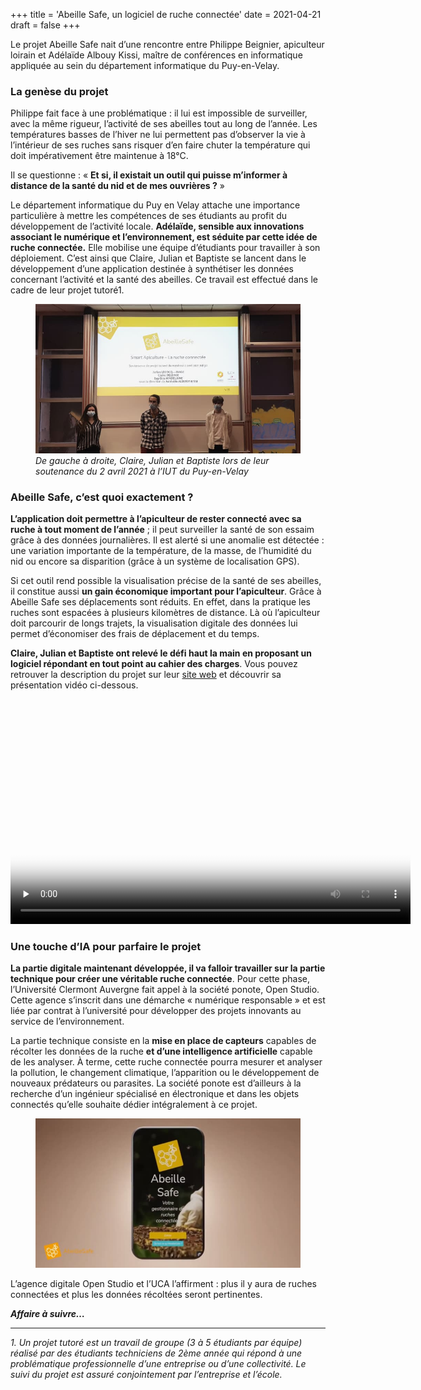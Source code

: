 +++
title = 'Abeille Safe, un logiciel de ruche connectée'
date = 2021-04-21
draft = false
+++

  

  
Le projet Abeille Safe nait d’une rencontre entre Philippe Beignier, apiculteur loirain et Adélaïde Albouy Kissi, maître de conférences en informatique appliquée au sein du département informatique du Puy-en-Velay.

  

### La genèse du projet

Philippe fait face à une problématique : il lui est impossible de surveiller, avec la même rigueur, l’activité de ses abeilles tout au long de l’année. Les températures basses de l’hiver ne lui permettent pas d’observer la vie à l’intérieur de ses ruches sans risquer d’en faire chuter la température qui doit impérativement être maintenue à 18°C.

Il se questionne : « **Et si, il existait un outil qui puisse m’informer à distance de la santé du nid et de mes ouvrières ?** »

Le département informatique du Puy en Velay attache une importance particulière à mettre les compétences de ses étudiants au profit du développement de l’activité locale. **Adélaïde, sensible aux innovations associant le numérique et l’environnement, est séduite par cette idée de ruche connectée.** Elle mobilise une équipe d’étudiants pour travailler à son déploiement. C’est ainsi que Claire, Julian et Baptiste se lancent dans le développement d’une application destinée à synthétiser les données concernant l’activité et la santé des abeilles. Ce travail est effectué dans le cadre de leur projet tutoré1.


<figure>
  <picture>
    <!-- AVIF -->
    <source type="image/avif" srcset="img/abeille-safe-Julian-Baptiste-Claire-768x432.avif">
    <!-- WebP -->
    <source type="image/webp" srcset="img/abeille-safe-Julian-Baptiste-Claire-768x432.webp">
    <!-- JPEG de repli pour les navigateurs qui ne supportent ni AVIF ni WebP -->
    <img src="img/abeille-safe-Julian-Baptiste-Claire-768x432.jpg" loading="lazy">
  </picture>
  <figcaption><em>De gauche à droite, Claire, Julian et Baptiste lors de leur soutenance du 2 avril 2021 à l’IUT du Puy-en-Velay
</em></figcaption>
</figure> 

### Abeille Safe, c’est quoi exactement ?

**L’application doit permettre à l’apiculteur de rester connecté avec sa ruche à tout moment de l’année** ; il peut surveiller la santé de son essaim grâce à des données journalières. Il est alerté si une anomalie est détectée : une variation importante de la température, de la masse, de l’humidité du nid ou encore sa disparition (grâce à un système de localisation GPS).

Si cet outil rend possible la visualisation précise de la santé de ses abeilles, il constitue aussi **un gain économique important pour l’apiculteur**. Grâce à Abeille Safe ses déplacements sont réduits. En effet, dans la pratique les ruches sont espacées à plusieurs kilomètres de distance. Là où l’apiculteur doit parcourir de longs trajets, la visualisation digitale des données lui permet d’économiser des frais de déplacement et du temps.

**Claire, Julian et Baptiste ont relevé le défi haut la main en proposant un logiciel répondant en tout point au cahier des charges**. Vous pouvez retrouver la description du projet sur leur [site web](https://julmg.alwaysdata.net/abeillesafe/) et découvrir sa présentation vidéo ci-dessous.

  
<video width="640" height="360" controls preload="none" poster="video/mqdefault.jpg">
  <source src="video/AbeilleSafe.mp4" type="video/mp4">
  Votre navigateur ne prend pas en charge les vidéos HTML5.
</video>

### Une touche d’IA pour parfaire le projet

**La partie digitale maintenant développée, il va falloir travailler sur la partie technique pour créer une véritable ruche connectée**. Pour cette phase, l’Université Clermont Auvergne fait appel à la société ponote, Open Studio. Cette agence s’inscrit dans une démarche « numérique responsable » et est liée par contrat à l’université pour développer des projets innovants au service de l’environnement.

La partie technique consiste en la **mise en place de capteurs** capables de récolter les données de la ruche **et d’une intelligence artificielle** capable de les analyser. À terme, cette ruche connectée pourra mesurer et analyser la pollution, le changement climatique, l’apparition ou le développement de nouveaux prédateurs ou parasites. La société ponote est d’ailleurs à la recherche d’un ingénieur spécialisé en électronique et dans les objets connectés qu’elle souhaite dédier intégralement à ce projet.


<figure>
  <picture>
    <!-- AVIF -->
    <source type="image/avif" srcset="img/abeille-safe-768x432.avif">
    <!-- WebP -->
    <source type="image/webp" srcset="img/abeille-safe-768x432.webp">
    <!-- JPEG de repli pour les navigateurs qui ne supportent ni AVIF ni WebP -->
    <img src="img/abeille-safe-768x432.jpg" loading="lazy">
  </picture>
</figure> 

L’agence digitale Open Studio et l’UCA l’affirment : plus il y aura de ruches connectées et plus les données récoltées seront pertinentes.

**_Affaire à suivre…_**

---
_1\. Un projet tutoré est un travail de groupe (3 à 5 étudiants par équipe) réalisé par des étudiants techniciens de 2ème année qui répond à une problématique professionnelle d’une entreprise ou d’une collectivité. Le suivi du projet est assuré conjointement par l’entreprise et l’école._